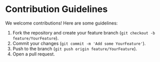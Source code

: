 # Contribution Guidelines

We welcome contributions! Here are some guidelines:

1. Fork the repository and create your feature branch (`git checkout -b feature/YourFeature`).
2. Commit your changes (`git commit -m 'Add some YourFeature'`).
3. Push to the branch (`git push origin feature/YourFeature`).
4. Open a pull request.
